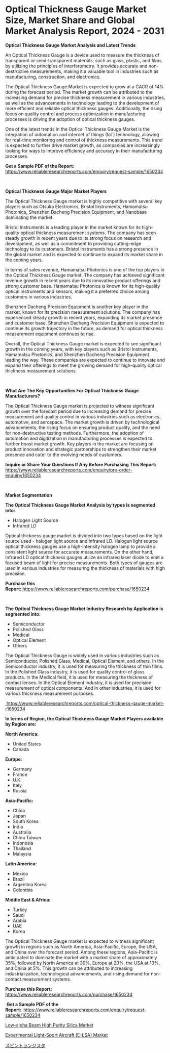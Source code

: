 <p><h1>Optical Thickness Gauge Market Size, Market Share and Global Market Analysis Report, 2024 - 2031</h1></p><p><strong>Optical Thickness Gauge Market Analysis and Latest Trends</strong></p>
<p><p>An Optical Thickness Gauge is a device used to measure the thickness of transparent or semi-transparent materials, such as glass, plastic, and films, by utilizing the principles of interferometry. It provides accurate and non-destructive measurements, making it a valuable tool in industries such as manufacturing, construction, and electronics.</p><p>The Optical Thickness Gauge Market is expected to grow at a CAGR of 14% during the forecast period. The market growth can be attributed to the increasing demand for precise thickness measurement in various industries, as well as the advancements in technology leading to the development of more efficient and reliable optical thickness gauges. Additionally, the rising focus on quality control and process optimization in manufacturing processes is driving the adoption of optical thickness gauges.</p><p>One of the latest trends in the Optical Thickness Gauge Market is the integration of automation and internet of things (IoT) technology, allowing for real-time monitoring and control of thickness measurements. This trend is expected to further drive market growth, as companies are increasingly looking for ways to improve efficiency and accuracy in their manufacturing processes.</p></p>
<p><strong>Get a Sample PDF of the Report:&nbsp;</strong> <a href="https://www.reliableresearchreports.com/enquiry/request-sample/1650234">https://www.reliableresearchreports.com/enquiry/request-sample/1650234</a></p>
<p>&nbsp;</p>
<p><strong>Optical Thickness Gauge Major Market Players</strong></p>
<p><p>The Optical Thickness Gauge market is highly competitive with several key players such as Otsuka Electronics, Bristol Instruments, Hamamatsu Photonics, Shenzhen Dacheng Precision Equipment, and Nanobase dominating the market.</p><p>Bristol Instruments is a leading player in the market known for its high-quality optical thickness measurement systems. The company has seen steady growth in recent years due to its strong focus on research and development, as well as a commitment to providing cutting-edge technology to its customers. Bristol Instruments has a strong presence in the global market and is expected to continue to expand its market share in the coming years.</p><p>In terms of sales revenue, Hamamatsu Photonics is one of the top players in the Optical Thickness Gauge market. The company has achieved significant revenue growth in recent years due to its innovative product offerings and strong customer base. Hamamatsu Photonics is known for its high-quality optical instruments and sensors, making it a preferred choice among customers in various industries.</p><p>Shenzhen Dacheng Precision Equipment is another key player in the market, known for its precision measurement solutions. The company has experienced steady growth in recent years, expanding its market presence and customer base. Shenzhen Dacheng Precision Equipment is expected to continue its growth trajectory in the future, as demand for optical thickness measurement equipment continues to rise.</p><p>Overall, the Optical Thickness Gauge market is expected to see significant growth in the coming years, with key players such as Bristol Instruments, Hamamatsu Photonics, and Shenzhen Dacheng Precision Equipment leading the way. These companies are expected to continue to innovate and expand their offerings to meet the growing demand for high-quality optical thickness measurement solutions.</p></p>
<p>&nbsp;</p>
<p><strong>What Are The Key Opportunities For Optical Thickness Gauge Manufacturers?</strong></p>
<p><p>The Optical Thickness Gauge market is projected to witness significant growth over the forecast period due to increasing demand for precise measurement and quality control in various industries such as electronics, automotive, and aerospace. The market growth is driven by technological advancements, the rising focus on ensuring product quality, and the need for non-destructive testing methods. Furthermore, the adoption of automation and digitization in manufacturing processes is expected to further boost market growth. Key players in the market are focusing on product innovation and strategic partnerships to strengthen their market presence and cater to the evolving needs of customers.</p></p>
<p><strong>Inquire or Share Your Questions If Any Before Purchasing This Report:</strong> <a href="https://www.reliableresearchreports.com/enquiry/pre-order-enquiry/1650234">https://www.reliableresearchreports.com/enquiry/pre-order-enquiry/1650234</a></p>
<p>&nbsp;</p>
<p><strong>Market Segmentation</strong></p>
<p><strong>The Optical Thickness Gauge Market Analysis by types is segmented into:</strong></p>
<p><ul><li>Halogen Light Source</li><li>Infrared LD</li></ul></p>
<p><p>Optical thickness gauge market is divided into two types based on the light source used - halogen light source and Infrared LD. Halogen light source optical thickness gauges use a high-intensity halogen lamp to provide a consistent light source for accurate measurements. On the other hand, Infrared LD optical thickness gauges utilize an infrared laser diode to emit a focused beam of light for precise measurements. Both types of gauges are used in various industries for measuring the thickness of materials with high precision.</p></p>
<p><strong>Purchase this Report:&nbsp;</strong><a href="https://www.reliableresearchreports.com/purchase/1650234">https://www.reliableresearchreports.com/purchase/1650234</a></p>
<p>&nbsp;</p>
<p><strong>The Optical Thickness Gauge Market Industry Research by Application is segmented into:</strong></p>
<p><ul><li>Semiconductor</li><li>Polished Glass</li><li>Medical</li><li>Optical Element</li><li>Others</li></ul></p>
<p><p>The Optical Thickness Gauge is widely used in various industries such as Semiconductor, Polished Glass, Medical, Optical Element, and others. In the Semiconductor industry, it is used for measuring the thickness of thin films. In the Polished Glass industry, it is used for quality control of glass products. In the Medical field, it is used for measuring the thickness of contact lenses. In the Optical Element industry, it is used for precision measurement of optical components. And in other industries, it is used for various thickness measurement purposes.</p></p>
<p><a href="https://www.reliableresearchreports.com/optical-thickness-gauge-market-r1650234">&nbsp;https://www.reliableresearchreports.com/optical-thickness-gauge-market-r1650234</a></p>
<p><strong>In terms of Region, the Optical Thickness Gauge Market Players available by Region are:</strong></p>
<p>
    <p> <strong> North America: </strong>
        <ul>
            <li>United States</li>
            <li>Canada</li>
        </ul>
        </p> 
    <p> <strong> Europe: </strong>
        <ul>
            <li>Germany</li>
            <li>France</li>
            <li>U.K.</li>
            <li>Italy</li>
            <li>Russia</li>
        </ul>
        </p> 
    <p> <strong> Asia-Pacific: </strong>
        <ul>
            <li>China</li>
            <li>Japan</li>
            <li>South Korea</li>
            <li>India</li>
            <li>Australia</li>
            <li>China Taiwan</li>
            <li>Indonesia</li>
            <li>Thailand</li>
            <li>Malaysia</li>
        </ul>
        </p> 
    <p> <strong> Latin America: </strong>
        <ul>
            <li>Mexico</li>
            <li>Brazil</li>
            <li>Argentina Korea</li>
            <li>Colombia</li>
        </ul>
        </p> 
    <p> <strong> Middle East & Africa: </strong>
        <ul>
            <li>Turkey</li>
            <li>Saudi</li>
            <li>Arabia</li>
            <li>UAE</li>
            <li>Korea</li>
        </ul>
    </p>
    </p>
<p><p>The Optical Thickness Gauge market is expected to witness significant growth in regions such as North America, Asia-Pacific, Europe, the USA, and China over the forecast period. Among these regions, Asia-Pacific is anticipated to dominate the market with a market share of approximately 35%, followed by North America at 30%, Europe at 20%, the USA at 10%, and China at 5%. This growth can be attributed to increasing industrialization, technological advancements, and rising demand for non-contact measurement systems.</p></p>
<p><strong>Purchase this Report: </strong><a href="https://www.reliableresearchreports.com/purchase/1650234">https://www.reliableresearchreports.com/purchase/1650234</a></p>
<p>&nbsp;<strong>Get a Sample PDF of the Report:&nbsp;&nbsp;</strong><a href="https://www.reliableresearchreports.com/enquiry/request-sample/1650234">https://www.reliableresearchreports.com/enquiry/request-sample/1650234</a></p>
<p><strong></strong></p>
<p><p><a href="https://www.linkedin.com/pulse/low-alpha-beam-high-purity-silica-market-size-global-industry-oblfe?trackingId=ZtU1PdlLQIdTtgMl7lrqig%3D%3D">Low-alpha Beam High Purity Silica Market</a></p><p><a href="https://www.linkedin.com/pulse/experimental-light-sport-aircraft-e-lsa-market-size-share-ysohf?trackingId=UCI18%2BXOWqJZ0AASagajUg%3D%3D">Experimental Light-Sport Aircraft (E-LSA) Market</a></p><p><a href="https://medium.com/@ameliaordoneza/%E3%82%B9%E3%83%94%E3%83%B3-%E3%83%88%E3%83%A9%E3%83%B3%E3%82%B8%E3%82%B9%E3%82%BF%E5%B8%82%E5%A0%B4%E3%83%AC%E3%83%9D%E3%83%BC%E3%83%88%E3%81%AF-%E3%81%93%E3%81%AE%E5%B8%82%E5%A0%B4%E3%81%AE%E6%9C%80%E6%96%B0%E3%83%88%E3%83%AC%E3%83%B3%E3%83%89%E3%81%A8%E6%88%90%E9%95%B7%E6%A9%9F%E4%BC%9A%E3%82%92%E6%98%8E%E3%82%89%E3%81%8B%E3%81%AB%E3%81%97%E3%81%A6%E3%81%84%E3%81%BE%E3%81%99-f72bcf756a5a">スピントランジスタ</a></p></p>